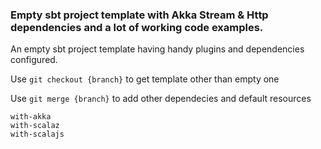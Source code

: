 ### Empty sbt project template with Akka Stream & Http dependencies and a lot of working code examples.

An empty sbt project template having handy plugins and dependencies configured. 

Use `git checkout {branch}` to get template other than empty one

Use `git merge {branch}` to add other dependecies and default resources

```
with-akka
with-scalaz
with-scalajs
```
